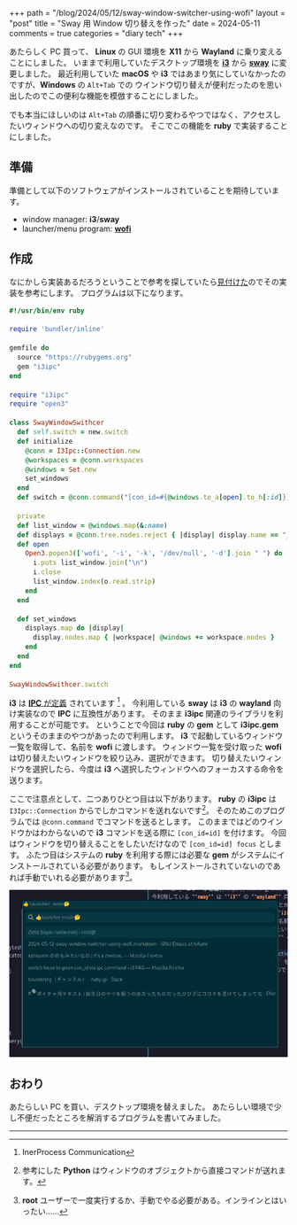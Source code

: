 +++
path = "/blog/2024/05/12/sway-window-switcher-using-wofi"
layout = "post"
title = "Sway 用 Window 切り替えを作った"
date = 2024-05-11
comments = true
categories = "diary tech"
+++

あたらしく PC 買って、 **Linux** の GUI 環境を **X11** から **Wayland** に乗り変えることにしました。
いままで利用していたデスクトップ環境を [**i3**](https://i3wm.org/) から [**sway**](https://swaywm.org/)
に変更しました。
最近利用していた **macOS** や **i3** ではあまり気にしていなかったのですが、**Windows** の `Alt+Tab` での
ウインドウ切り替えが便利だったのを思い出したのでこの便利な機能を模倣することにしました。

でも本当にほしいのは `Alt+Tab` の順番に切り変わるやつではなく、アクセスしたいウィンドウへの切り変えなのです。
そこでこの機能を **ruby** で実装することにしました。

## 準備

準備として以下のソフトウェアがインストールされていることを期待しています。

- window manager: **i3**/**sway**
- launcher/menu program: [**wofi**](https://hg.sr.ht/~scoopta/wofi)

## 作成

なにかしら実装あるだろうということで参考を探していたら[見付けた](https://gist.github.com/muniter/1c187e7c973accba463fb05c1402621f)のでその実装を参考にします。
プログラムは以下になります。

```ruby
#!/usr/bin/env ruby

require 'bundler/inline'

gemfile do
  source "https://rubygems.org"
  gem "i3ipc"
end

require "i3ipc"
require "open3"

class SwayWindowSwithcer
  def self.switch = new.switch
  def initialize
    @conn = I3Ipc::Connection.new
    @workspaces = @conn.workspaces
    @windows = Set.new
    set_windows
  end
  def switch = @conn.command("[con_id=#{@windows.to_a[open].to_h[:id]}] focus")

  private
  def list_window = @windows.map(&:name)
  def displays = @conn.tree.nodes.reject { |display| display.name == "__i3" }
  def open
    Open3.popen3(['wofi', '-i', '-k', '/dev/null', '-d'].join " ") do |i, o, _e, _w|
      i.puts list_window.join("\n")
      i.close
      list_window.index(o.read.strip)
    end
  end

  def set_windows
    displays.map do |display|
      display.nodes.map { |workspace| @windows += workspace.nodes }
    end
  end
end

SwayWindowSwithcer.switch
```

**i3** は [**IPC** が定義](https://i3wm.org/docs/ipc.html) されています [^ipc] 。
今利用している **sway** は **i3** の **wayland** 向け実装なので **IPC** に互換性があります。
そのまま **i3ipc** 関連のライブラリを利用することが可能です。
ということで今回は **ruby** の **gem** として **i3ipc.gem** というそのままのやつがあったので利用します。
**i3** で起動しているウィンドウ一覧を取得して、名前を **wofi** に渡します。
ウィンドウ一覧を受け取った **wofi** は切り替えたいウィンドウを絞り込み、選択ができます。
切り替えたいウィンドウを選択したら、今度は **i3** へ選択したウィンドウへのフォーカスする命令を送ります。

ここで注意点として、二つありひとつ目は以下があります。
**ruby** の **i3ipc** は `I3Ipc::Connection` からでしかコマンドを送れないです[^sanko]。
そのためこのプログラムでは `@conn.command` でコマンドを送るとします。
このままではどのウインドウかはわからないので **i3** コマンドを送る際に `[con_id=id]` を付けます。
今回はウィンドウを切り替えることをしたいだけなので `[con_id=id] focus` とします。
ふたつ目はシステムの **ruby** を利用する際には必要な **gem** がシステムにインストールされている必要があります。
もしインストールされていないのであれば手動でいれる必要があります[^bundler]。

![](/images/screenshot/wofi-window-switcher.png)

## おわり

あたらしい PC を買い、デスクトップ環境を替えました。
あたらしい環境で少し不便だったところを解消するプログラムを書いてみました。

---

[^ipc]: InerProcess Communication
[^sanko]: 参考にした **Python** はウィンドウのオブジェクトから直接コマンドが送れます。
[^bundler]: **root** ユーザーで一度実行するか、手動でやる必要がある。インラインとはいったい……
